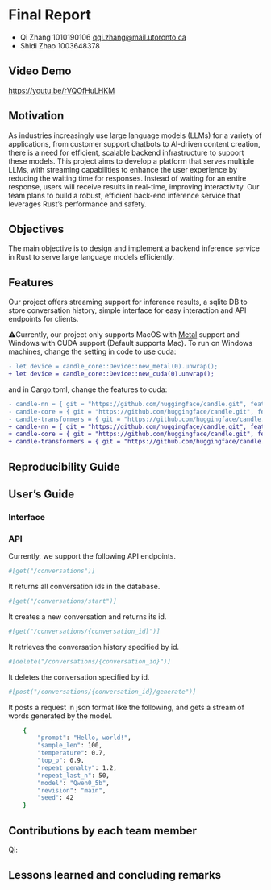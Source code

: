 # Final Report

* Qi Zhang 1010190106  qqi.zhang@mail.utoronto.ca
* Shidi Zhao 1003648378

## Video Demo 
https://youtu.be/rVQOfHuLHKM

## Motivation
As industries increasingly use large language models (LLMs) for a variety of applications, from customer support chatbots to AI-driven content creation, there is a need for efficient, scalable backend infrastructure to support these models. This project aims to develop a platform that serves multiple LLMs, with streaming capabilities to enhance the user experience by reducing the waiting time for responses. Instead of waiting for an entire response, users will receive results in real-time, improving interactivity. Our team plans to build a robust, efficient back-end inference service that leverages Rust’s performance and safety.


## Objectives
The main objective is to design and implement a backend inference service in Rust to serve large language models efficiently.


## Features
Our project offers streaming support for inference results, a sqlite DB to store conversation history, simple interface for easy interaction and API endpoints for clients.

⚠️Currently, our project only supports MacOS with [Metal](https://support.apple.com/en-ca/102894) support and Windows with CUDA support (Default supports Mac).
To run on Windows machines, change the setting in code to use cuda:
```diff
- let device = candle_core::Device::new_metal(0).unwrap();
+ let device = candle_core::Device::new_cuda(0).unwrap();
```
and in Cargo.toml, change the features to cuda:
```diff
- candle-nn = { git = "https://github.com/huggingface/candle.git", features = ["metal"]  }
- candle-core = { git = "https://github.com/huggingface/candle.git", features = ["metal"] }
- candle-transformers = { git = "https://github.com/huggingface/candle.git", features = ["metal"]  }
+ candle-nn = { git = "https://github.com/huggingface/candle.git", features = ["cuda"]  }
+ candle-core = { git = "https://github.com/huggingface/candle.git", features = ["cuda"] }
+ candle-transformers = { git = "https://github.com/huggingface/candle.git", features = ["cuda"]  }
```




## Reproducibility Guide





## User’s Guide
### Interface


### API
Currently, we support the following API endpoints.

```bash
#[get("/conversations")]
```  
It returns all conversation ids in the database.

```bash
#[get("/conversations/start")]
```
It creates a new conversation and returns its id.

```bash
#[get("/conversations/{conversation_id}")]
```
It retrieves the conversation history specified by id.

```bash
#[delete("/conversations/{conversation_id}")]
```
It deletes the conversation specified by id.

```bash
#[post("/conversations/{conversation_id}/generate")]
```
It posts a request in json format like the following, and gets a stream of words generated by the model.

```bash
    {
        "prompt": "Hello, world!",
        "sample_len": 100,
        "temperature": 0.7,
        "top_p": 0.9,
        "repeat_penalty": 1.2,
        "repeat_last_n": 50,
        "model": "Qwen0_5b",
        "revision": "main",
        "seed": 42
    }
```





## Contributions by each team member
Qi: 


## Lessons learned and concluding remarks
